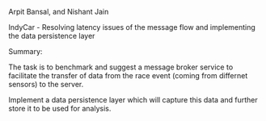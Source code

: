 
Arpit Bansal, and Nishant Jain

IndyCar - Resolving latency issues of the message flow and implementing the data persistence layer

Summary:

The task is to benchmark and suggest a message broker service to facilitate the transfer of data from the race event (coming from differnet sensors) to the server.

Implement a data persistence layer which will capture this data and further store it to be used for analysis.
